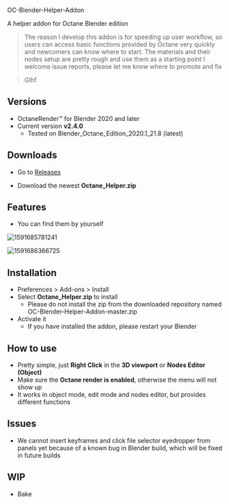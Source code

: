 OC-Blender-Helper-Addon

A helper addon for Octane Blender edition



> The reason I develop this addon is for speeding up user workflow, so users can access basic functions provided by Octane very quickly and newcomers can know where to start. The materials and their nodes setup are pretty rough and use them as a starting point
> I welcome issue reports, please let me know where to promote and fix

> Glhf



## Versions

* OctaneRender™ for Blender 2020 and later
* Current version **v2.4.0**
  * Tested on Blender_Octane_Edition_2020.1_21.8 (latest)

## Downloads

* Go to [Releases](https://github.com/Yichen-Dou/OC-Blender-Helper-Addon/releases)

* Download the newest **Octane_Helper.zip**

## Features

* You can find them by yourself

![1591685781241](C:\Users\Lando\Documents\Gits\OC-Blender-Helper-Addon\assets\1591685781241.png)

![1591686366725](C:\Users\Lando\Documents\Gits\OC-Blender-Helper-Addon\assets\1591686366725.png)

## Installation

* Preferences > Add-ons > Install
* Select **Octane_Helper.zip** to install
  * Please do not install the zip from the downloaded repository named OC-Blender-Helper-Addon-master.zip
* Activate it
  * If you have installed the addon, please restart your Blender

## How to use

* Pretty simple, just **Right Click** in the **3D viewport** or **Nodes Editor (Object)**
* Make sure the **Octane render is enabled**, otherwise the menu will not show up
* It works in object mode, edit mode and nodes editor, but provides different functions

## Issues

* We cannot insert keyframes and click file selector eyedropper from panels yet because of a known bug in Blender build, which will be fixed in future builds

## WIP

* Bake
